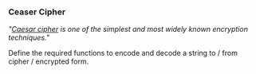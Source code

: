 ### Ceaser Cipher

_"[Caesar cipher](https://en.wikipedia.org/wiki/Caesar_cipher) is one of the simplest and most widely known encryption techniques."_

Define the required functions to encode and decode a string to / from cipher / encrypted form. 